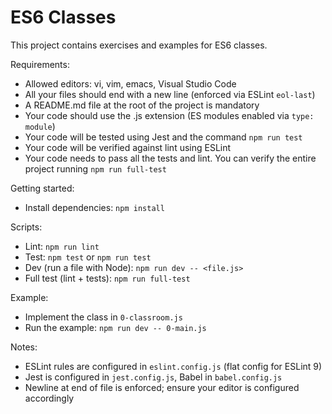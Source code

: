 # ES6 Classes

This project contains exercises and examples for ES6 classes.

Requirements:
- Allowed editors: vi, vim, emacs, Visual Studio Code
- All your files should end with a new line (enforced via ESLint `eol-last`)
- A README.md file at the root of the project is mandatory
- Your code should use the .js extension (ES modules enabled via `type: module`)
- Your code will be tested using Jest and the command `npm run test`
- Your code will be verified against lint using ESLint
- Your code needs to pass all the tests and lint. You can verify the entire project running `npm run full-test`

Getting started:
- Install dependencies: `npm install`

Scripts:
- Lint: `npm run lint`
- Test: `npm test` or `npm run test`
- Dev (run a file with Node): `npm run dev -- <file.js>`
- Full test (lint + tests): `npm run full-test`

Example:
- Implement the class in `0-classroom.js`
- Run the example: `npm run dev -- 0-main.js`

Notes:
- ESLint rules are configured in `eslint.config.js` (flat config for ESLint 9)
- Jest is configured in `jest.config.js`, Babel in `babel.config.js`
- Newline at end of file is enforced; ensure your editor is configured accordingly
